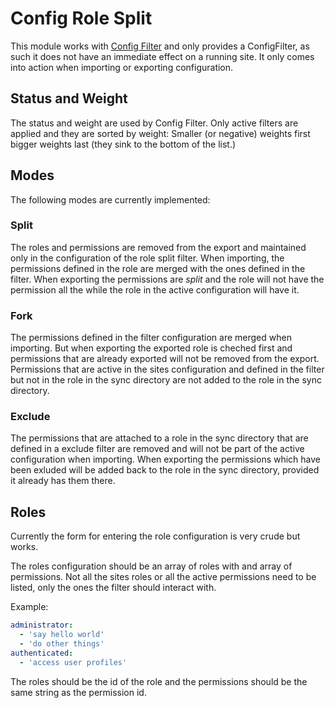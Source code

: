 # Config Role Split

This module works with [Config Filter](https://www.drupal.org/project/config_filter)
and only provides a ConfigFilter, as such it does not have an immediate effect
on a running site. It only comes into action when importing or exporting
configuration.

## Status and Weight
The status and weight are used by Config Filter. Only active filters are
applied and they are sorted by weight: Smaller (or negative) weights first
bigger weights last (they sink to the bottom of the list.)

## Modes

The following modes are currently implemented:

### Split
The roles and permissions are removed from the export and maintained only in
the configuration of the role split filter. When importing, the permissions
defined in the role are merged with the ones defined in the filter. When
exporting the permissions are *split* and the role will not have the permission
all the while the role in the active configuration will have it.

### Fork
The permissions defined in the filter configuration are merged when importing.
But when exporting the exported role is cheched first and permissions that
are already exported will not be removed from the export. Permissions that
are active in the sites configuration and defined in the filter but not in
the role in the sync directory are not added to the role in the sync directory.

### Exclude
The permissions that are attached to a role in the sync directory that are
defined in a exclude filter are removed and will not be part of the active
configuration when importing. When exporting the permissions which have been
exluded will be added back to the role in the sync directory, provided it
already has them there.

## Roles
Currently the form for entering the role configuration is very crude but works.

The roles configuration should be an array of roles with and array of
permissions. Not all the sites roles or all the active permissions need to be
listed, only the ones the filter should interact with.

Example:
```yaml
administrator:
  - 'say hello world'
  - 'do other things'
authenticated:
  - 'access user profiles'
```

The roles should be the id of the role and the permissions should be the same
string as the permission id.
